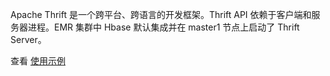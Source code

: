 Apache Thrift 是一个跨平台、跨语言的开发框架。Thrift API 依赖于客户端和服务器进程。EMR 集群中 Hbase 默认集成并在 master1 节点上启动了 Thrift Server。  

查看 [使用示例](http://blog.cloudera.com/blog/2013/09/how-to-use-the-hbase-thrift-interface-part-1/?spm=5176.doc53887.2.4.6Nfd1X)
